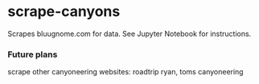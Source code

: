 # scrape-canyons
Scrapes bluugnome.com for data. See Jupyter Notebook for instructions.

### Future plans
scrape other canyoneering websites: roadtrip ryan, toms canyoneering

